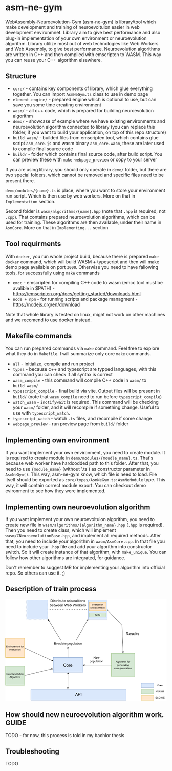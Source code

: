 # asm-ne-gym
WebAssembly-Neuroevolution-Gym (asm-ne-gym) is library/tool which make development and training of neuroevoltuion easier in web development environmnet.
Library aim to give best performance and also plug-in implementation of your own environment or neuroevolution algorithm.
Library utilize most out of web technologies like Web Workers and Web Assembly, to give best performance.
Neuroevolution algorithms are written in C++ and then compiled with emscripten to WASM. This way you can reuse your C++ algorithm elsewhere.

Structure
----
 - `core/` - contains key components of library, which glue everything together. You can import `AsmNeGym.ts` class to use in demo page
 - `element-engine/` - prepared engine which is optional to use, but can save you some time creating environment
 - `wasm/` - all c++ code, which is prepared for building neuroevolution algorithm
 - `demo/` - showcase of example where we have existing environments and neuroevolution algorithm connected to library
(you can replace this folder, if you want to build your application, on top of this repo structure)
 - `build_wasm/` - builded files from emscripten tool, which contains glue script `asm_core.js` and wasm binary `asm_core.wasm`,
these are later used to compile final source code
 - `build/` - folder which contains final source code, after build script. You can preview these with `make webpage_preview` or copy to your server

If you are using library, you should only operate in `demo/` folder, but there are two special folders, which cannot be removed and specific files need to be present there.

`demo/modules/{name}.ts` is place, where you want to store your environment run script. Which is then use by web workers. More on that in `Implementation` section.

Second folder is `wasm/algorithms/{name}.hpp` (note that `.hpp` is required, not `.cpp`). That contains prepared neuroevolution algorithms, which can be used
for training. These algorithms are then available, under their name in `AsmCore`. More on that in `Implementing...` section

Tool requirments
----
With `docker`, you run whole project build, because there is prepared `make docker` command,
which will build WASM + typescript and then will make demo page available on port `3000`.
Otherwise you need to have fallowing tools, for successfully using `make` commands

 - `emcc` - emscripten for compiling C++ code to wasm (emcc tool must be avalible in $PATH) - https://emscripten.org/docs/getting_started/downloads.html
 - `node + npm` - for running scripts and package managment - https://nodejs.org/en/download

Note that whole library is tested on linux, might not work on other machines and we recomend to use docker instead.

Makefile commands
----
You can run prepared commands via `make` command. Feel free to explore what they do in `Makefile`. I will summarize only core `make` commands.
 - `all` - initialize, compile and run project
 - `types` - because c++ and typescript are typped languages, with this command you can check if all syntax is correct
 - `wasm_compile` - this command will compile C++ code in `wasm/` to `build_wasm/`
 - `typescript_compile` - final build via vite. Output files will be present in `build/` (note that `wasm_compile` need to run before `typescript_compile`)
 - `watch_wasm` - `inotifywait` is required. This command will be checking your `wasm/` folder, and it will recompile if something change.
Useful to use with `typescript_watch`.
 - `typescript_watch` - watch `.ts` files, and recompile if some change
 - `webpage_preview` - run preview page from `build/` folder

Implementing own environment
----
If you want implement your own environment, you need to create module. It is required to create module in `demo/modules/{moudle_name}.ts`.
That's because web worker have hardcodded path to this folder. After that, you need to use `{module_name}` (without '.ts') as constructor parameter in `AsmNeGym()`.
This way, asm-ne-gym know, which file is need to load. File itself should be exported as `core/types/AsmNeGym.ts:AsmNeModule` type.
This way, it will contain correct module export. You can checkout demo evironment to see how they were implemented.

Implementing own neuroevolution algorithm
----
If you want implement your own neuroevoltuion algorithm, you need to create new file in `wasm/algorithms/{algorithm_name}.hpp` (`.hpp` is required).
Then you need to create class, which will implement `wasm/CNeuroevolutionBase.hpp`, and implement all required methods.
After that, you need to include your algorithm in `wasm/AsmCore.cpp`.
In that file you need to include your `.hpp` file and add your algorithm into constructor switch. So it will create instance of that algorithm, with `make_unique`.
You can follow how other algorithms are integrated, for guidance.

Don't remember to suggest MR for implementing your algorithm into official repo. So others can use it. ;)

Description of train process
----
![process flow diagram](workflow-diagram.png)

How should new neuroevolution algorithm work. GUIDE
----
TODO - for now, this process is told in my bachlor thesis

Troubleshooting
----
TODO